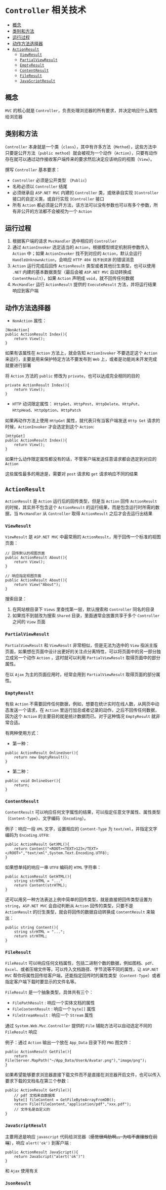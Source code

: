 # `Controller` 相关技术

- [概念](#1)
- [类别和方法](#2)
- [运行过程](#3)
- [动作方法选择器](#4)
- [`ActionResult`](#5)
  - [`ViewResult`](#5.1)
  - [`PartialViewResult`](#5.2)
  - [`EmptyResult`](#5.3)
  - [`ContentResult`](#5.4)
  - [`FileResult`](#5.5)
  - [`JavaScriptResult`](#5.6)
  

<span id='1'></span>
## 概念
`MVC` 的核心就是 `Controller`，负责处理浏览器的所有要求，并决定响应什么属性给浏览器

<span id='2'></span>
## 类别和方法

`Controller` 本身就是一个类（`class`），其中有许多方法（`Method`），这些方法中只要是公开方法（`public method`）就会被视为一个动作（`Action`），只要有动作存在就可以通过动作接收客户端传来的要求然后决定应该响应的视图（`View`）。

撰写 `Controller` 基本要求：
- `Controller` 必须是公开类型 （`Public`）
- 名称必须以 `Controller` 结尾
- 必须继承自 `ASP.NET MVC` 内建的 `Controller` 类，或继承自实现 `IController` 接口的自定义类，或自行实现 `IController` 接口
- 所有 `Action` 都必须是公开方法，该方法可以没有参数也可以有多个参数，所有非公开的方法都不会被视为一个 `Action`

<span id='3'></span>
## 运行过程

1. 根据客户端的请求 `MvcHandler` 选中相应的 `Controller`
2. 通过 `ActionInvoker` 选定适当的 `Action`，根据模型绑定机制将参数传入 `Action` 中；如果 `ActionInvoker` 找不到对应的 `Action`，默认会运行 `HandleUnknownAction`，会响应 `HTTP 404 找不到资源` 的错误消息
3. `Action` 运行完成后回传 `ActionResult` 类型或者其他衍生类型，也可以使用 `.NET` 内建的基本数据类型（最后会被 `ASP.NET MVC` 自动转换成 `ContentResult`），如果 `Action` 声明成 `void`，就不回传任何数据
4. `MvcHandler` 运行 `ActionResult` 提供的 `ExecuteResult` 方法，并将运行结果响应到客户端

<span id='4'></span>
## 动作方法选择器


- `NonAction` 属性：
```
[NonAction]
public ActionResult Index(){
    return View();
}
```
如果有该属性在 `Action` 方法上，就会告知 `ActionInvoker` 不要选定这个 `Action` 来运行，主要是用来保护特定方法不要发布到 `Web` 上，或者是功能尚未开发完成就要进行部署

将 `Action` 方法的 `public` 修改为 `private`，也可以达成完全相同的目的
```
private ActionResult Index(){
    return View();
}
```

- `HTTP` 动词限定属性：
`HttpGet`、`HttpPost`、`HttpDelete`、`HttpPut`、`HttpHead`、`HttpOption`、`HttpPatch` 

如果再动作方法上使用 `HttpGet` 属性，就代表只有当客户端发送 `Http Get` 请求的时候，`ActionInvoker` 才会选定到这个 `Action`:
```
[HttpGet]
public ActionResult Index(){
    return View();
}
```

如果什么动作限定属性都没有的话，不管客户端发送任意请求都会选定到对应的 `Action`

这些属性最多的用途是，需要对 `post` 请求和 `get` 请求响应不同的结果

<span id='5'></span>
## `ActionResult`

`ActionResult` 是 `Action` 运行后的回传类型，但是当 `Action` 回传 `ActionResult` 的时候，其实并不包含这个 `ActionResult` 的运行结果，而是包含运行时所需的数据，当 `MvcHandler` 从 `Controller` 取得 `ActionResult` 之后才会去运行出结果

<span id='5.1'></span>
### `ViewResult`

`ViewResult` 是 `ASP.NET MVC` 中最常用的 `ActionResult`，用于回传一个标准的视图页面：
```
// 回传默认的视图页面
public ActionResult About(){
    return View();
}

// 响应指定视图页面
public ActionResult About(){
    return View("About");
}
```

搜索目录：
1. 在网站根目录下 `Views` 里查找第一层，默认搜索和 `Controller` 同名的目录
2. 如果找不到就改为搜索 `Shared` 目录，里面通常会放置共享于多个 `Controller` 之间的 `View` 页面

<span id='5.2'></span>
### `PartialViewResult`

`PartialViewResult` 和 `ViewResult` 非常相似，但是无法为选中的 `View` 指派主版页面，如果想在页面中设计出更好的关注点分离特性，可以将页面中的另一部分独立成另一个动作 `Action` ，这时就可以利用 `PartialViewResult` 取得页面中的部分属性。

在以 `Ajax` 为主的页面应用时，经常会用到 `PartialViewResult` 取得页面的部分属性。

<span id='5.3'></span>
### `EmptyResult`

有些 `Action` 不需要回传任何数据，例如，想要在统计实时在线人数，从网页中动态发送一个请求，在 `Action` 里运行加总或者记录的动作，之后不回传任何数据，因为这个 `Action` 的主要目的就是统计数据而已。对于这种情况 `EmptyResult` 就非常合适。

有两种使用方式：
- 第一种：
```
public ActionResult OnlineUser(){
    return new EmptyResult();
}
```
- 第二种：
```
public void OnlineUser(){
    return;
}
```

<span id='5.4'></span>
### `ContentResult`

`ContentResult` 可以响应任何文字属性的结果，可以指定任意文字属性、属性类型（`Content-Type`）、文字编码（`Encoding`）。

例子：响应一段 `XML` 文字，设置相应的 `Content-Type` 为 `text/xml`，并指定文字编码为 `Encoding.UTF8`:
```
public ActionResult GetXML(){
    return Content("<ROOT><TEXT>123</TEXT></ROOT>","text/xml",System.Text.Encoding.UTF8);
}
```

如果想单纯的响应一串 `UTF8` 编码的 `HTML` 字符串：
```
public ActionResult GetHTML(){
    string strHTML = "..."
    return Content(strHTML);
}
```

还可以用另一种方法表达上例中简单的回传类型，就是直接把回传类型设置为 `string`，`ASP.NET MVC` 会自动判断从 `Action` 回传的类型，只要不是 `ActionResult` 的衍生类型，就会将回传的数据自动转换成 `ContentResult` 来输出：
```
public string Content(){
    string strHTML = "...";
    return strHTML;
}
```

<span id='5.5'></span>
### `FileResult`

`FileResult` 可以响应任何文档属性，包括二进制个数的数据，例如图档、`pdf`、`Excel`、或者压缩文件等，可以传入文档路径、字节流等不同的属性，让 `ASP.NET MVC` 帮你将属性回传给客户端，还能指定回传时的属性类型（`Content-Type`）或者指定客户端下载时要显示的文件名等。

`FileResult` 是一个抽象类型，具体共有三个：
- `FilePathResult` : 响应一个实体文档的属性
- `FileContentResult` : 响应一个 `byte[]` 属性
- `FileStreamResult` : 响应一个 `Stream` 属性

通过 `System.Web.Mvc.Controller` 提供的 `File` 辅助方法可以自动选定不同的 `FileResult` 响应

例子：通过 `Action` 输出一个放在 `App_Data` 目录下的 `PNG` 图文件：
```
public ActionResult GetFile(){
    return File(Server.MapPath("~/App_Data/UserA/Avatar.png"),"image/png");
}
```

如果希望能够要求浏览器直接下载文件而不是直接在浏览器开启文件，也可以传入要求下载的文档名在第三个参数：
```
public ActionResult GetFile(){
    // pdf 文档来自数据库
    byte[] fileContent = GetFileByteArrayFromDB();
    return File(fileContent,"application/pdf","xxx.pdf");
    // 文件名是自定义的
}
```

<span id='5.6'></span>
### `JavaScriptResult`

主要用途是响应 `javascript` 代码给浏览器（~~感觉很鸡肋啊。。为啥不直接放在前端~~），响应 `alert('ok')` 到客户端 :
```
public ActionResult JavaScript(){
    return JavaScript("alert('ok')")
}
```

和 `Ajax` 使用有关


<span id='5.7'></span>
### `JsonResult`

